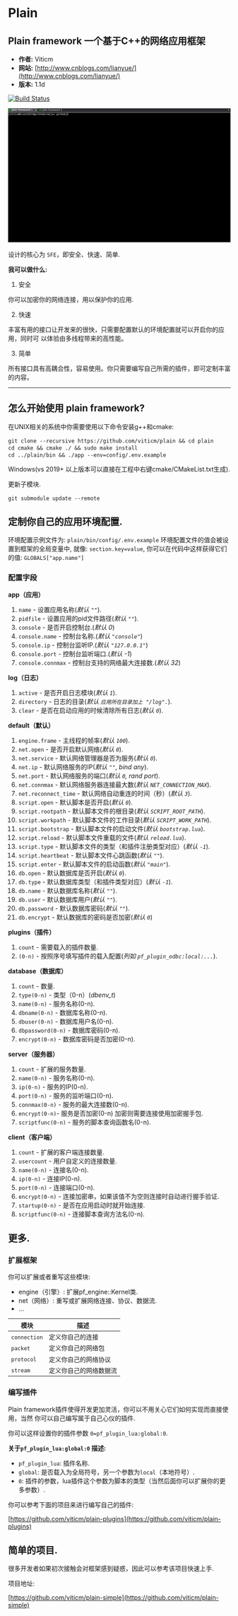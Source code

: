 # Plain #

## Plain framework 一个基于C++的网络应用框架 ##

- **作者:** Viticm
- **网站:** [http://www.cnblogs.com/lianyue/](http://www.cnblogs.com/lianyue/)
- **版本:** 1.1d

[![Build Status](https://travis-ci.org/viticm/plain.svg)](https://travis-ci.org/viticm/plain)

![img](https://github.com/viticm/plain-simple/blob/master/docs/pf-simple.gif)

设计的核心为 `SFE`，即安全、快速、简单.

**我可以做什么:**

1. 安全

你可以加密你的网络连接，用以保护你的应用.

2. 快速

丰富有用的接口让开发来的很快，只需要配置默认的环境配置就可以开启你的应用，同时可
以体验由多线程带来的高性能。

3. 简单

所有接口具有高耦合性，容易使用。你只需要编写自己所需的插件，即可定制丰富的内容。

----------

## 怎么开始使用 plain framework? ##

在UNIX相关的系统中你需要使用以下命令安装g++和cmake:

```shell
git clone --recursive https://github.com/viticm/plain && cd plain
cd cmake && cmake ./ && sudo make install
cd ../plain/bin && ./app --env=config/.env.example
```

Windows(vs 2019+ 以上版本可以直接在工程中右键cmake/CMakeList.txt生成).

更新子模块.

```shell
git submodule update --remote
```



## 定制你自己的应用环境配置. ##

环境配置示例文件为: ``plain/bin/config/.env.example``
环境配置文件的值会被设置到框架的全局变量中, 就像: `section.key=value`, 
你可以在代码中这样获得它们的值: `GLOBALS["app.name"]`

### 配置字段 ###

**app（应用）** 

1. `name` - 设置应用名称(*默认 `""`*).
2. `pidfile` - 设置应用的pid文件路径(*默认 `""`*).
3. `console` - 是否开启控制台.(*默认 0*)
4. `console.name` - 控制台名称.(*默认 `"console"`*)
5. `console.ip` - 控制台监听IP.(*默认 `"127.0.0.1"`*)
6. `console.port` - 控制台监听端口.(*默认 -1*)
7. `console.connmax` - 控制台支持的网络最大连接数.(*默认 32*)


**log（日志）**

1. `active` - 是否开启日志模块(*默认 `1`*).
2. `directory` - 日志的目录(*默认 `应用所在目录加上 "/log".`*).
3. `clear` - 是否在启动应用的时候清除所有日志(*默认 `0`*).

**default（默认）**

1. `engine.frame` - 主线程的帧率(*默认 `100`*).
2. `net.open` - 是否开启默认网络(*默认 `0`*).
3. `net.service` - 默认网络管理器是否为服务(*默认 `0`*).
4. `net.ip` - 默认网络服务的IP(*默认 `""`, bind any*).
5. `net.port` - 默认网络服务的端口(*默认 `0`, rand port*).
6. `net.connmax` - 默认网络服务器连接最大数(*默认 `NET_CONNECTION_MAX`*).
7. `net.reconnect_time` - 默认网络自动重连的时间（秒）(*默认 `3`*).
8. `script.open` - 默认脚本是否开启(*默认 `0`*).
9. `script.rootpath` - 默认脚本文件的根目录(*默认 `SCRIPT_ROOT_PATH`*).
10. `script.workpath` - 默认脚本文件的工作目录(*默认 `SCRIPT_WORK_PATH`*).
11. `script.bootstrap` - 默认脚本文件的启动文件(*默认 `bootstrap.lua`*).
12. `script.reload` - 默认脚本文件重载的文件(*默认 `reload.lua`*).
13. `script.type` - 默认脚本文件的类型（和插件注册类型对应）(*默认 `-1`*).
14. `script.heartbeat` - 默认脚本文件心跳函数(*默认 `""`*).
15. `script.enter` - 默认脚本文件的启动函数(*默认 `"main"`*).
16. `db.open` - 默认数据库是否开启(*默认 `0`*).
17. `db.type` - 默认数据库类型（和插件类型对应）(*默认 `-1`*).
18. `db.name` - 默认数据库名称(*默认 `""`*).
19. `db.user` - 默认数据库用户(*默认 `""`*).
20. `db.password` - 默认数据库密码(*默认 `""`*).
21. `db.encrypt` - 默认数据库的密码是否加密(*默认 `0`*)

**plugins（插件）**

1. `count` - 需要载入的插件数量.
2. `(0-n)` - 按照序号填写插件的载入配置(*列如 `pf_plugin_odbc:local:...`*).

**database（数据库）**

1. `count` - 数量.
2. `type(0-n)` - 类型（0-n）(*dbenv_t*)
3. `name(0-n)` - 服务名称(0-n).
4. `dbname(0-n)` - 数据库名称(0-n).
5. `dbuser(0-n)` - 数据库用户名(0-n).
6. `dbpassword(0-n)` - 数据库密码(0-n).
7. `encrypt(0-n)` - 数据库密码是否加密(0-n).

**server（服务器）**

1. `count` - 扩展的服务数量.
2. `name(0-n)` - 服务名称(0-n).
3. `ip(0-n)` - 服务的IP(0-n).
4. `port(0-n)` - 服务的监听端口(0-n).
5. `connmax(0-n)` - 服务的最大连接数(0-n).
6. `encrypt(0-n)`- 服务是否加密(0-n) 加密则需要连接使用加密握手包.
7. `scriptfunc(0-n)` - 服务的脚本查询函数名(0-n).

**client（客户端）**

1. `count` - 扩展的客户端连接数量.
2. `usercount` - 用户自定义的连接数量.
3. `name(0-n)` - 连接名(0-n).
4. `ip(0-n)` - 连接IP(0-n).
5. `port(0-n)` - 连接端口(0-n).
6. `encrypt(0-n)` - 连接加密串，如果该值不为空则连接时自动进行握手验证.
7. `startup(0-n)` - 是否在应用启动时就开始连接.
8. `scriptfunc(0-n)` - 连接脚本查询方法名(0-n).

## 更多. ##

### 扩展框架 ###

你可以扩展或者重写这些模块:

- engine（引擎）: 扩展pf_engine::Kernel类.
- net（网络）: 重写或扩展网络连接、协议、数据流.
- ...

| 模块                    | 描述                                          |
| ----------------------- | -----------------------------------           |
| `connection`            | 定义你自己的连接                              |
| `packet`                | 定义你自己的网络包                            |
| `protocol`              | 定义你自己的网络协议                          |
| `stream`                | 定义你自己的网络数据流                        |

### 编写插件 ###

Plain framework插件使得开发更加灵活，你可以不用关心它们如何实现而直接使用，当然
你可以自己编写属于自己心仪的插件.

你可以这样设置你的插件参数 `0=pf_plugin_lua:global:0`.

**关于`pf_plugin_lua:global:0` 描述:**

- `pf_plugin_lua`: 插件名称.
- `global`: 是否载入为全局符号，另一个参数为`local`（本地符号）.
- `0`: 插件的参数，lua插件这个参数为脚本的类型（当然后面你可以扩展你的更多参数）.

你可以参考下面的项目来进行编写自己的插件:

[https://github.com/viticm/plain-plugins](https://github.com/viticm/plain-plugins)


## 简单的项目. ##

很多开发者如果初次接触会对框架感到疑惑，因此可以参考该项目快速上手.

项目地址:

[https://github.com/viticm/plain-simple](https://github.com/viticm/plain-simple)
